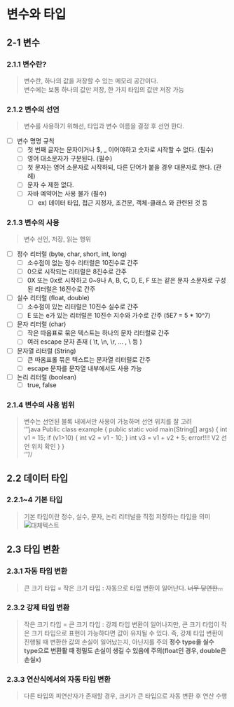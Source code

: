 # 변수와 타입

## 2-1 변수

### 2.1.1 변수란?
> 변수란, 하나의 값을 저장할 수 있는 메모리 공간이다.   
> 변수에는 보통 하나의 값만 저장, 한 가지 타입의 값만 저장 가능  

### 2.1.2 변수의 선언
> 변수를 사용하기 위해선, 타입과 변수 이름을 결정 후 선언 한다.  

- [ ] 변수 명명 규칙
	- [ ] 첫 번째 글자는 문자이거나 $, _ 이어야하고 숫자로 시작할 수 없다. (필수)
	- [ ] 영어 대소문자가 구분된다. (필수)
	- [ ] 첫 문자는 영어 소문자로 시작하되, 다른 단어가 붙을 경우 대문자로 한다. (관례)
	- [ ] 문자 수 제한 없다. 
	- [ ] 자바 예약어는 사용 불가 (필수)
		- [ ] ex) 데이터 타입, 접근 지정자, 조건문, 객체-클래스 와 관련된 것 등 

### 2.1.3 변수의 사용
> 변수 선언, 저장, 읽는 행위  

- [ ] 정수 리터럴 (byte, char, short, int, long)
	- [ ] 소수점이 없는 정수 리터럴은 10진수로 간주
	- [ ] 0으로 시작되는 리터럴은 8진수로 간주
	- [ ] 0X 또는 0x로 시작하고 0~9나 A, B, C, D, E, F 또는 같은 문자 소문자로 구성된 리터럴은 16진수로 간주

- [ ] 실수 리터럴 (float, double)
	- [ ] 소수점이 있는 리터럴은 10진수 실수로 간주
	- [ ] E 또는 e가 있는 리터럴은 10진수 지수와 가수로 간주 (5E7 = 5 * 10^7)

- [ ] 문자 리터럴 (char)
	- [ ] 작은 따옴표로 묶은 텍스트는 하나의 문자 리터럴로 간주
	- [ ] 여러 escape 문자 존재 ( \t, \n, \r, ... , \ 등 )

- [ ] 문자열 리터럴 (String)
	- [ ] 큰 따옴표롤 묶은 텍스트는 문자열 리터럴로 간주
	- [ ] escape 문자를 문자열 내부에서도 사용 가능 

- [ ] 논리 리터럴 (boolean)
	- [ ] true, false 

### 2.1.4 변수의 사용 범위
> 변수는 선언된 블록 내에서만 사용이 가능하며 선언 위치를 잘 고려  
‘’’java
Public class example {
	public static void main(String[] args) {
		int v1 = 15;
		if (v1>10) {
			int v2 = v1 - 10;
		}
		int v3 = v1 + v2 + 5;  error!!!! V2 선언 위치 확인
	}
}	
‘’’//



## 2.2 데이터 타입

### 2.2.1~4 기본 타입
> 기본 타입이란 정수, 실수, 문자, 논리 리터널을 직접 저장하는 타입을 의미
![대체텍스트](../image/basictype.png)

## 2.3 타입 변환

### 2.3.1 자동 타입 변환
> 큰 크기 타입 = 작은 크기 타입 : 자동으로 타입 변환이 일어난다. ~~너무 당연한...~~

### 2.3.2 강제 타입 변환
> 작은 크기 타입 = 큰 크기 타입 : 강제 타입 변환이 일어나지만, 큰 크기 타입이 작은 크기 타입으로 표현이 가능하다면 값이 유지될 수 있다. 
> 즉, 강제 타입 변환이 진행될 때 변환한 값의 손실이 일어났는지, 아닌지를 주의
> **정수 type을 실수 type으로 변환활 때 정밀도 손실이 생길 수 있음에 주의(float인 경우, double은 손실x)**

### 2.3.3 연산식에서의 자동 타입 변환
> 다른 타입의 피연산자가 존재할 경우, 크키가 큰 타입으로 자동 변환 후 연산 수행




